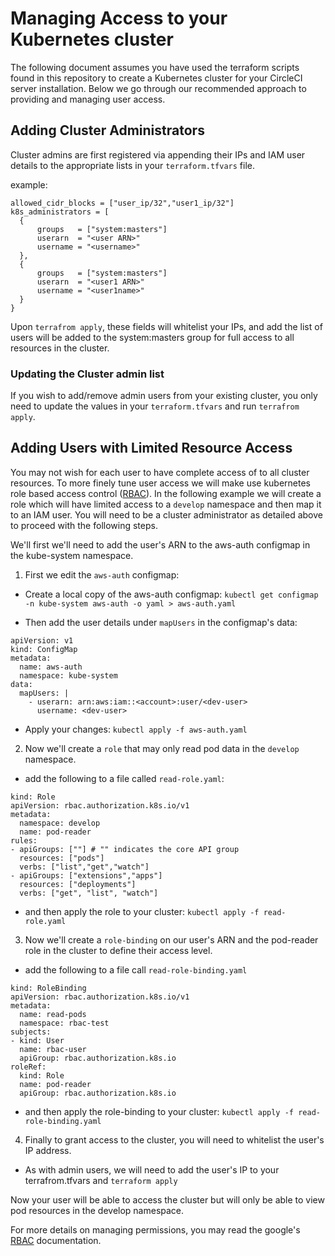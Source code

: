 # Managing Access to your Kubernetes cluster
The following document assumes you have used the terraform scripts found in this repository to create a Kubernetes cluster for your CircleCI server installation. Below we go through our recommended approach to providing and managing user access.


## Adding Cluster Administrators
Cluster admins are first registered via appending their IPs and IAM user details to the appropriate lists in your `terraform.tfvars` file.

example:
```
allowed_cidr_blocks = ["user_ip/32","user1_ip/32"]
k8s_administrators = [
  {
      groups   = ["system:masters"]
      userarn  = "<user ARN>"
      username = "<username>"
  },
  {
      groups   = ["system:masters"]
      userarn  = "<user1 ARN>"
      username = "<user1name>"
  }
}
```

Upon `terrafrom apply`, these fields will whitelist your IPs, and add the list of users will be added to the system:masters group for full access to all resources in the cluster.

### Updating the Cluster admin list
If you wish to add/remove admin users from your existing cluster, you only need to update the values in your `terraform.tfvars` and run `terrafrom apply`.

## Adding Users with Limited Resource Access
You may not wish for each user to have complete access of to all cluster resources. To more finely tune user access we will make use kubernetes role based access control ([RBAC]).
In the following example we will create a role which will have limited access to a `develop` namespace and then map it to an IAM user. You will need to be a cluster administrator as detailed above to proceed with the following steps.

We'll first we'll need to add the user's ARN to the aws-auth configmap in the kube-system namespace.

1. First we edit the `aws-auth` configmap:
- Create a local copy of the aws-auth configmap: `kubectl get configmap -n kube-system aws-auth -o yaml > aws-auth.yaml`

- Then add the user details under `mapUsers` in the configmap's data:
```
apiVersion: v1
kind: ConfigMap
metadata:
  name: aws-auth
  namespace: kube-system
data:
  mapUsers: |
    - userarn: arn:aws:iam::<account>:user/<dev-user>
      username: <dev-user>
```

- Apply your changes:
`kubectl apply -f aws-auth.yaml`


2. Now we'll create a `role` that may only read pod data in the `develop` namespace.
- add the following to a file called `read-role.yaml`:
```
kind: Role
apiVersion: rbac.authorization.k8s.io/v1
metadata:
  namespace: develop
  name: pod-reader
rules:
- apiGroups: [""] # "" indicates the core API group
  resources: ["pods"]
  verbs: ["list","get","watch"]
- apiGroups: ["extensions","apps"]
  resources: ["deployments"]
  verbs: ["get", "list", "watch"]
```

- and then apply the role to your cluster:
`kubectl apply -f read-role.yaml`


3. Now we'll create a `role-binding` on our user's ARN and the pod-reader role in the cluster to define their access level.
- add the following to a file call `read-role-binding.yaml`
```
kind: RoleBinding
apiVersion: rbac.authorization.k8s.io/v1
metadata:
  name: read-pods
  namespace: rbac-test
subjects:
- kind: User
  name: rbac-user
  apiGroup: rbac.authorization.k8s.io
roleRef:
  kind: Role
  name: pod-reader
  apiGroup: rbac.authorization.k8s.io
```

- and then apply the role-binding to your cluster:
`kubectl apply -f read-role-binding.yaml`

4. Finally to grant access to the cluster, you will need to whitelist the user's IP address.
- As with admin users, we will need to add the user's IP to your terrafrom.tfvars and `terraform apply`

Now your user will be able to access the cluster but will only be able to view pod resources in the develop namespace.

For more details on managing permissions, you may read the google's [RBAC] documentation.


<!-- Links -->
[RBAC]: https://kubernetes.io/docs/reference/access-authn-authz/rbac/